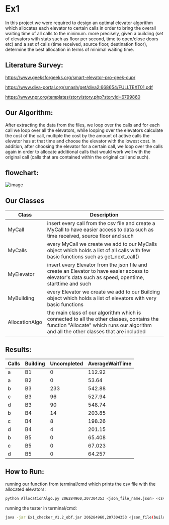 # Ex1

In this project we were required to design an optimal elevator algorithm which allocates each elevator to certain calls in order to bring the overall waiting time of all calls to the minimum. more precisely, given a building (set of elevators with stats such as floor per second, time to open/close doors etc) and a set of calls (time received, source floor, destination floor), determine the best allocation in terms of minimal waiting time.

## Literature Survey:
https://www.geeksforgeeks.org/smart-elevator-pro-geek-cup/

https://www.diva-portal.org/smash/get/diva2:668654/FULLTEXT01.pdf

https://www.npr.org/templates/story/story.php?storyId=6799860

## Our Algorithm:

After extracting the data from the files, we loop over the calls and for each call we loop over all the elevators, while looping over the elevators calculate the cost of the call, multiple the cost by the amount of active calls the elevator has at that time and choose the elevator with the lowest cost. In addition, after choosing the elevator for a certain call, we loop over the calls again in order to allocate additional calls that would work well with the original call (calls that are contained within the original call and such).

## flowchart:
![image](https://user-images.githubusercontent.com/92747945/142666483-0a5d7156-01cf-470e-aa58-37be3fd63ac2.png)



## Our Classes

| Class | Description |
| ------ | ------ |
| MyCall | insert every call from the csv file and create a MyCall to have easier access to data such as time received, source floor and such |
| MyCalls | every MyCall we create we add to our MyCalls object which holds a list of all calls with few basic functions such as get_next_call() |
| MyElevator | insert every Elevator from the json file and create an Elevator to have easier access to elevator's data such as speed, opentime, starttime and such |
| MyBuilding | every Elevator we create we add to our Building object which holds a list of elevators with very basic functions |
| AllocationAlgo | the main class of our algorithm which is connected to all the other classes, contains the function "Allocate" which runs our algorithm and all the other classes that are included |

## Results:


| Calls | Building | Uncompleted | AverageWaitTime |
| ------ | ------ | ------------ | ------------- |
| a | B1 | 0 | 112.92 |
| a | B2 | 0 | 53.64 |
| b | B3 | 233 | 542.88 |
| c | B3 | 96 | 527.94 |
| d | B3 | 90 | 548.74 |
| b | B4 | 14 | 203.85 |
| c | B4 | 8 | 198.26 |
| d | B4 | 4 | 201.15 |
| b | B5 | 0 | 65.408 |
| c | B5 | 0 | 67.023 |
| d | B5 | 0 | 64.257 |



## How to Run:
running our function from terminal/cmd which prints the csv file with the allocated elevators:

```sh
python AllocationAlgo.py 206284960,207304353 <json_file_name.json> <csv_file(calls).csv> <output_file_name.csv>
```
running the tester in terminal/cmd:

```sh
java -jar Ex1_checker_V1.2_obf.jar 206284960,207304353 <json_file(building).csv> <output_file_name(allocated calls).csv> <log_file_name.log>
```


